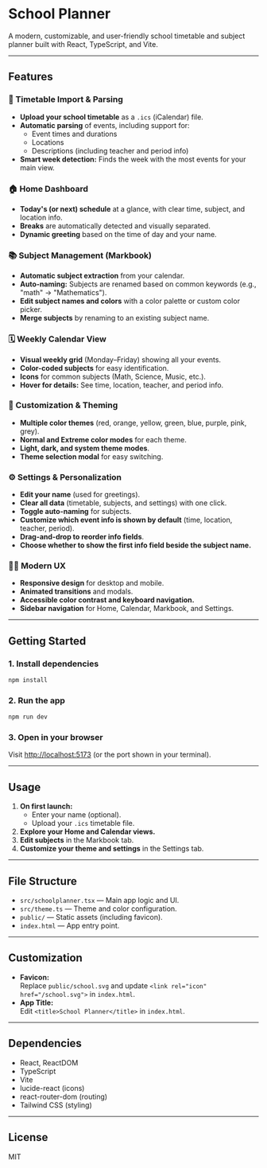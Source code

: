 # School Planner

A modern, customizable, and user-friendly school timetable and subject planner built with React, TypeScript, and Vite.

---

## Features

### 📅 Timetable Import & Parsing
- **Upload your school timetable** as a `.ics` (iCalendar) file.
- **Automatic parsing** of events, including support for:
  - Event times and durations
  - Locations
  - Descriptions (including teacher and period info)
- **Smart week detection:** Finds the week with the most events for your main view.

### 🏠 Home Dashboard
- **Today's (or next) schedule** at a glance, with clear time, subject, and location info.
- **Breaks** are automatically detected and visually separated.
- **Dynamic greeting** based on the time of day and your name.

### 📚 Subject Management (Markbook)
- **Automatic subject extraction** from your calendar.
- **Auto-naming:** Subjects are renamed based on common keywords (e.g., "math" → "Mathematics").
- **Edit subject names and colors** with a color palette or custom color picker.
- **Merge subjects** by renaming to an existing subject name.

### 🗓️ Weekly Calendar View
- **Visual weekly grid** (Monday–Friday) showing all your events.
- **Color-coded subjects** for easy identification.
- **Icons** for common subjects (Math, Science, Music, etc.).
- **Hover for details:** See time, location, teacher, and period info.

### 🎨 Customization & Theming
- **Multiple color themes** (red, orange, yellow, green, blue, purple, pink, grey).
- **Normal and Extreme color modes** for each theme.
- **Light, dark, and system theme modes**.
- **Theme selection modal** for easy switching.

### ⚙️ Settings & Personalization
- **Edit your name** (used for greetings).
- **Clear all data** (timetable, subjects, and settings) with one click.
- **Toggle auto-naming** for subjects.
- **Customize which event info is shown by default** (time, location, teacher, period).
- **Drag-and-drop to reorder info fields**.
- **Choose whether to show the first info field beside the subject name.**

### 🧑‍💻 Modern UX
- **Responsive design** for desktop and mobile.
- **Animated transitions** and modals.
- **Accessible color contrast and keyboard navigation.**
- **Sidebar navigation** for Home, Calendar, Markbook, and Settings.

---

## Getting Started

### 1. Install dependencies

```bash
npm install
```

### 2. Run the app

```bash
npm run dev
```

### 3. Open in your browser

Visit [http://localhost:5173](http://localhost:5173) (or the port shown in your terminal).

---

## Usage

1. **On first launch:**  
   - Enter your name (optional).
   - Upload your `.ics` timetable file.
2. **Explore your Home and Calendar views.**
3. **Edit subjects** in the Markbook tab.
4. **Customize your theme and settings** in the Settings tab.

---

## File Structure

- `src/schoolplanner.tsx` — Main app logic and UI.
- `src/theme.ts` — Theme and color configuration.
- `public/` — Static assets (including favicon).
- `index.html` — App entry point.

---

## Customization

- **Favicon:**  
  Replace `public/school.svg` and update `<link rel="icon" href="/school.svg">` in `index.html`.
- **App Title:**  
  Edit `<title>School Planner</title>` in `index.html`.

---

## Dependencies

- React, ReactDOM
- TypeScript
- Vite
- lucide-react (icons)
- react-router-dom (routing)
- Tailwind CSS (styling)

---

## License

MIT
